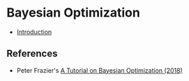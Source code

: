 # Bayesian Optimization

- [Introduction](bayesian_optimization/introduction.md)

## References

- Peter Frazier's [A Tutorial on Bayesian Optimization (2018)](https://arxiv.org/abs/1807.02811)